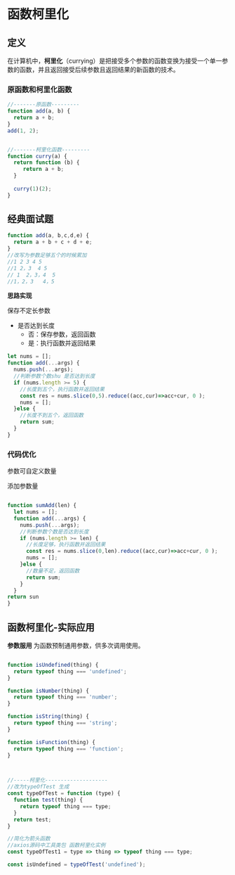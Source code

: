 # 函数柯里化
## 定义
在计算机中，**柯里化**（currying）是把接受多个参数的函数变换为接受一个单一参数的函数，并且返回接受后续参数且返回结果的新函数的技术。
### 原函数和柯里化函数
```javascript
//-------原函数---------
function add(a, b) {
  return a + b;
}
add(1, 2);


//-------柯里化函数---------
function curry(a) {
  return function (b) {
     return a + b;
  }
  
  curry(1)(2);
}
```
## 经典面试题
```javascript
function add(a, b,c,d,e) {
  return a + b + c + d + e;
}
//改写为参数足够五个的时候累加
//1 2 3 4 5
//1 2，3  4 5
// 1  2，3，4  5
//1，2，3   4，5
```
**思路实现**

保存不定长参数
 - 是否达到长度
   - 否：保存参数，返回函数
   - 是：执行函数并返回结果
```javascript
let nums = [];
function add(...args) {
  nums.push(...args);
  //判断参数个数shu 是否达到长度
  if (nums.length >= 5) {
    //长度到五个，执行函数并返回结果
    const res = nums.slice(0,5).reduce((acc,cur)=>acc+cur, 0 );
    nums = [];
  }else {
    //长度不到五个，返回函数
    return sum;
  }
}
```

### 代码优化
参数可自定义数量

添加参数量
```javascript

function sumAdd(len) {
  let nums = [];
  function add(...args) {
    nums.push(...args);
    //判断参数个数是否达到长度
    if (nums.length >= len) {
      //长度足够，执行函数并返回结果
      const res = nums.slice(0,len).reduce((acc,cur)=>acc+cur, 0 );
      nums = [];
    }else {
      //数量不足，返回函数
      return sum;
    }
  }
return sun
}
```

## 函数柯里化-实际应用
**参数服用** 为函数预制通用参数，供多次调用使用。
```javascript

function isUndefined(thing) {
  return typeof thing === 'undefined';
}

function isNumber(thing) {
  return typeof thing === 'number';
}

function isString(thing) {
  return typeof thing === 'string';
}

function isFunction(thing) {
  return typeof thing === 'function';
}



//-----柯里化--------------------
//改为typeOfTest 生成
const typeOfTest = function (type) {
  function test(thing) {
    return typeof thing === type;
  }
  return test;
}

//简化为箭头函数
//axios源码中工具类包 函数柯里化实例
const typeOfTest1 = type => thing => typeof thing === type;

const isUndefined = typeOfTest('undefined');
```

